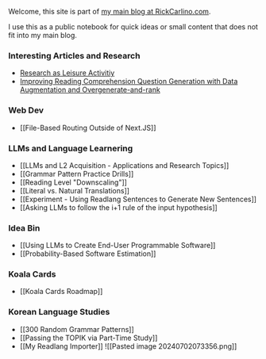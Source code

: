 Welcome, this site is part of [my main blog at RickCarlino.com](https://rickcarlino.com).

I use this as a public notebook for quick ideas or small content that does not fit into my main blog.

### Interesting Articles and Research
- [Research as Leisure Activitiy](https://www.personalcanon.com/p/research-as-leisure-activity)
- [Improving Reading Comprehension Question Generation with Data Augmentation and Overgenerate-and-rank](www.researchgate.net/publication/371606122_Improving_Reading_Comprehension_Question_Generation_with_Data_Augmentation_and_Overgenerate-and-rank)

### Web Dev
- [[File-Based Routing Outside of Next.JS]]
### LLMs and Language Learnering
- [[LLMs and L2 Acquisition - Applications and Research Topics]]
- [[Grammar Pattern Practice Drills]]
- [[Reading Level "Downscaling"]]
- [[Literal vs. Natural Translations]]
- [[Experiment - Using Readlang Sentences to Generate New Sentences]]
- [[Asking LLMs to follow the i+1 rule of the input hypothesis]]
### Idea Bin
* [[Using LLMs to Create End-User Programmable Software]]
* [[Probability-Based Software Estimation]]
### Koala Cards
 * [[Koala Cards Roadmap]]
### Korean Language Studies
 - [[300 Random Grammar Patterns]]
 - [[Passing the TOPIK via Part-Time Study]]
 - [[My Readlang Importer]]
![[Pasted image 20240702073356.png]]